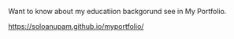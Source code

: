 Want to know about my educatiion backgorund see in My Portfolio.

https://soloanupam.github.io/myportfolio/
